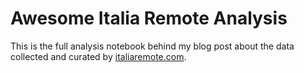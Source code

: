 # Awesome Italia Remote Analysis
This is the full analysis notebook behind my blog post about
the data collected and curated by [italiaremote.com](italiaremote.com).
